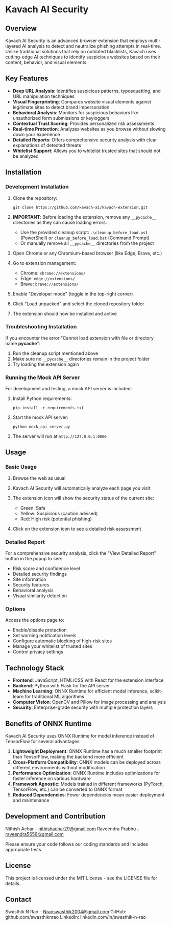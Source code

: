 # Kavach AI Security

## Overview

Kavach AI Security is an advanced browser extension that employs multi-layered AI analysis to detect and neutralize phishing attempts in real-time. Unlike traditional solutions that rely on outdated blacklists, Kavach uses cutting-edge AI techniques to identify suspicious websites based on their content, behavior, and visual elements.

## Key Features

- **Deep URL Analysis**: Identifies suspicious patterns, typosquatting, and URL manipulation techniques
- **Visual Fingerprinting**: Compares website visual elements against legitimate sites to detect brand impersonation
- **Behavioral Analysis**: Monitors for suspicious behaviors like unauthorized form submissions or keyloggers
- **Contextual Trust Scoring**: Provides personalized risk assessments
- **Real-time Protection**: Analyzes websites as you browse without slowing down your experience
- **Detailed Reports**: Offers comprehensive security analysis with clear explanations of detected threats
- **Whitelist Support**: Allows you to whitelist trusted sites that should not be analyzed

## Installation

### Development Installation

1. Clone the repository:
   ```
   git clone https://github.com/kavach-ai/kavach-extension.git
   ```

2. **IMPORTANT**: Before loading the extension, remove any `__pycache__` directories as they can cause loading errors:
   - Use the provided cleanup script: `.\cleanup_before_load.ps1` (PowerShell) or `cleanup_before_load.bat` (Command Prompt)
   - Or manually remove all `__pycache__` directories from the project

3. Open Chrome or any Chromium-based browser (like Edge, Brave, etc.)

4. Go to extension management:
   - Chrome: `chrome://extensions/`
   - Edge: `edge://extensions/`
   - Brave: `brave://extensions/`

5. Enable "Developer mode" (toggle in the top-right corner)

6. Click "Load unpacked" and select the cloned repository folder

7. The extension should now be installed and active

### Troubleshooting Installation

If you encounter the error "Cannot load extension with file or directory name __pycache__":
1. Run the cleanup script mentioned above
2. Make sure no `__pycache__` directories remain in the project folder
3. Try loading the extension again

### Running the Mock API Server

For development and testing, a mock API server is included:

1. Install Python requirements:
   ```
   pip install -r requirements.txt
   ```

2. Start the mock API server:
   ```
   python mock_api_server.py
   ```

3. The server will run at `http://127.0.0.1:9000`

## Usage

### Basic Usage

1. Browse the web as usual
2. Kavach AI Security will automatically analyze each page you visit
3. The extension icon will show the security status of the current site:
   - Green: Safe
   - Yellow: Suspicious (caution advised)
   - Red: High risk (potential phishing)

4. Click on the extension icon to see a detailed risk assessment

### Detailed Report

For a comprehensive security analysis, click the "View Detailed Report" button in the popup to see:

- Risk score and confidence level
- Detailed security findings
- Site information
- Security features
- Behavioral analysis
- Visual similarity detection

### Options

Access the options page to:

- Enable/disable protection
- Set warning notification levels
- Configure automatic blocking of high-risk sites
- Manage your whitelist of trusted sites
- Control privacy settings

## Technology Stack

- **Frontend**: JavaScript, HTML/CSS with React for the extension interface
- **Backend**: Python with Flask for the API server
- **Machine Learning**: ONNX Runtime for efficient model inference, scikit-learn for traditional ML algorithms
- **Computer Vision**: OpenCV and Pillow for image processing and analysis
- **Security**: Enterprise-grade security with multiple protection layers

## Benefits of ONNX Runtime

Kavach AI Security uses ONNX Runtime for model inference instead of TensorFlow for several advantages:

1. **Lightweight Deployment**: ONNX Runtime has a much smaller footprint than TensorFlow, making the backend more efficient
2. **Cross-Platform Compatibility**: ONNX models can be deployed across different environments without modification
3. **Performance Optimization**: ONNX Runtime includes optimizations for faster inference on various hardware
4. **Framework Agnostic**: Models trained in different frameworks (PyTorch, TensorFlow, etc.) can be converted to ONNX format
5. **Reduced Dependencies**: Fewer dependencies mean easier deployment and maintenance

## Development and Contribution

Nithish Achar – nithishachar29@gmail.com
Raveendra Prabhu -raveendra5656@gmail.com

Please ensure your code follows our coding standards and includes appropriate tests.

## License

This project is licensed under the MIT License - see the LICENSE file for details.

## Contact

Swasthik N Rao – Nraoswasthik2004@gmail.com
GitHub: github.com/swasthiknrao
LinkedIn: linkedin.com/in/swasthik-n-rao

